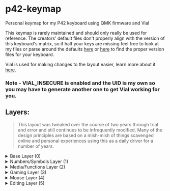 # p42-keymap
Personal keymap for my P42 keyboard using QMK firmware and Vial

This keymap is rarely maintained and should only really be used for reference. The creators' default files don't properly align with the version of this keyboard's matrix, so if half your keys are missing feel free to look at my files or parse around the defaults [here](https://github.com/pabile/qmk_firmware/tree/pabile/keyboards/pabile/p42/promicro/ver2) or [here](https://drive.google.com/drive/folders/1rkiBh0U8NLGkn-gKoxOfk8Sw-qHc-75h) to find the proper version files for your keyboard.

Vial is used for making changes to the layout easier, learn more about it [here](https://get.vial.today/).
### Note - VIAL_INSECURE is enabled and the UID is my own so you may have to generate another one to get Vial working for you.

## Layers:
> This layout was tweaked over the course of two years through trial and error and still continues to be infrequently modified. Many of the design principles are based on a mish-mish of things scavenged online and personal experiences using this as a daily driver for a number of years.

<details>
    <summary>
        Base Layer (0)
    </summary>
<img width="800" src="https://user-images.githubusercontent.com/106228938/200300233-df4a7829-ca98-4a94-89a7-5299068e7cf7.png">

> Backspace acts as mouse layer toggle.
</details>

<details>
    <summary>
        Numbers/Symbols Layer (1)
    </summary>
<img width="800" src="https://user-images.githubusercontent.com/106228938/200300846-7b83864f-6d13-4484-ae0c-71ea80bb3821.png">

> Numbers on left, symbols on right. Tap Dances 0 and 1 serve as work arounds to mod-taps not allowing special characters, they are Left Parenthesis/Right Shift and Right Parenthesis/Left Alt respectively.
</details>

<details>
    <summary>
        Media/Functions Layer (2)
  </summary>
<img width="800" src="https://user-images.githubusercontent.com/106228938/200300909-76109497-01cc-415d-9dba-0ccb9677ceff.png">  

> Functions on left and media on right
</details>

<details>
    <summary>
        Gaming Layer (3)
  </summary>
<img width="800" src="https://user-images.githubusercontent.com/106228938/200300954-2c83d219-ae86-442c-b70c-cbf80a75159f.png">  

> TD(3) - Esc when tapped, 0 when pressed; TD(4) - Tilde when tapped, Alt when held; TD (5) - Toggle base layer (0) when tapped, P when held.
</details>

<details>
    <summary>
        Mouse Layer (4)
   </summary>
<img width="800" src="https://user-images.githubusercontent.com/106228938/200300983-ac7077b1-05ac-4e15-8254-5b89e7e11d50.png">    

>Macro (0) - used for alt-tabbing.
</details>

<details>
    <summary>
    Editing Layer (5)
    </summary>
<img width="800" src="https://user-images.githubusercontent.com/106228938/200301021-3fb97332-0ec8-4bdc-b73f-64afe97c7071.png">   

>Editing layer, same macro is reused.
</details>
